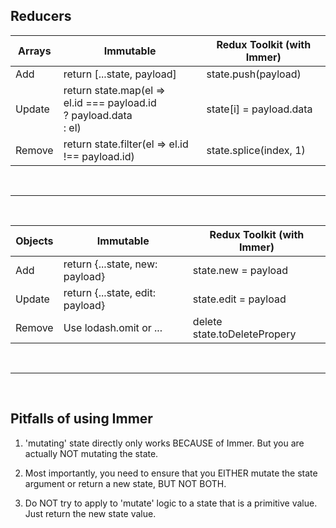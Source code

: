 ## Reducers

| Arrays | Immutable                                                                     | Redux Toolkit (with Immer) |
| ------ | ----------------------------------------------------------------------------- | -------------------------- |
| Add    | return [...state, payload]                                                    | state.push(payload)        |
| Update | return state.map(el => <br>el.id === payload.id <br>? payload.data <br> : el) | state[i] = payload.data    |
| Remove | return state.filter(el => el.id !== payload.id)                               | state.splice(index, 1)     |

<br>

---

<br>

| Objects | Immutable                        | Redux Toolkit (with Immer)   |
| ------- | -------------------------------- | ---------------------------- |
| Add     | return {...state, new: payload}  | state.new = payload          |
| Update  | return {...state, edit: payload} | state.edit = payload         |
| Remove  | Use lodash.omit or ...           | delete state.toDeletePropery |

<br>

---

<br>

## Pitfalls of using Immer

1. 'mutating' state directly only works BECAUSE of Immer. But you are actually NOT mutating the state.

2. Most importantly, you need to ensure that you EITHER mutate the state argument or return a new state, BUT NOT BOTH.

3. Do NOT try to apply to 'mutate' logic to a state that is a primitive value. Just return the new state value.
